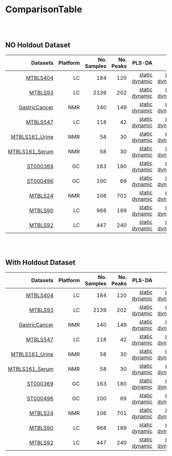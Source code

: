 # ComparisonTable

</br>
</br>

## NO Holdout Dataset

| Datasets | Platform | No. Samples | No. Peaks |PLS-DA | PCR | PCLR | SVM-RBF | RF | ANN-LinLin | ANN-LinLog | ANN-LogLog | Comparison |
| ----: | ---: | ---: | ---: | ---: |  ---: | ---: | ---: | ---: | ---: | ---: | ---: | ---: |
| [MTBLS404](https://www.ebi.ac.uk/metabolights/MTBLS404) | LC | 184 | 120 |[static](static/PLS_MTBLS404_NH.html)<br>[dynamic](jupyter/PLS_MTBLS404_NH.ipynb) | [static](static/PCR_MTBLS404_NH.html)<br>[dynamic](jupyter/PCR_MTBLS404_NH.ipynb) | [static](static/PCLR_MTBLS404_NH.html)<br>[dynamic](jupyter/PCLR_MTBLS404_NH.ipynb) | [static](static/SVM_MTBLS404_NH.html)<br>[dynamic](jupyter/SVM_MTBLS404_NH.ipynb) | [static](static/RF_MTBLS404_NH.html)<br>[dynamic](jupyter/RF_MTBLS404_NH.ipynb) | - | - | -  | [static](static/COMP_MTBLS404_NH.html)<br>[dynamic](jupyter/COMP_MTBLS404_NH.ipynb)
| [MTBLS93](https://www.ebi.ac.uk/metabolights/MTBLS93) | LC | 2139 | 202 |[static](static/PLS_MTBLS93_NH.html)<br>[dynamic](jupyter/PLS_MTBLS93_NH.ipynb) | [static](static/PCR_MTBLS93_NH.html)<br>[dynamic](jupyter/PCR_MTBLS93_NH.ipynb) | [static](static/PCLR_MTBLS93_NH.html)<br>[dynamic](jupyter/PCLR_MTBLS93_NH.ipynb) | [Static](static/SVM_MTBLS93_NH.html)<br>[dynamic](jupyter/SVM_MTBLS93_NH.ipynb) | [Static](static/RF_MTBLS93_NH.html)<br>[dynamic](jupyter/RF_MTBLS93_NH.ipynb) |  - | - | -  | [static](static/COMP_MTBLS93_NH.html)<br>[dynamic](jupyter/COMP_MTBLS93_NH.ipynb)
| [GastricCancer](https://www.metabolomicsworkbench.org/data/DRCCMetadata.php?Mode=Study&StudyID=ST001047&StudyType=NMR&ResultType=1) | NMR | 140 | 149 | [static](static/PLS_GastricCancer_NH.html)<br>[dynamic](jupyter/PLS_GastricCancer_NH.ipynb) | [static](static/PCR_GastricCancer_NH.html)<br>[dynamic](jupyter/PCR_GastricCancer_NH.ipynb) | [static](static/PCLR_GastricCancer_NH.html)<br>[dynamic](jupyter/PCLR_GastricCancer_NH.ipynb) | [Static](static/SVM_GastricCancer_NH.html)<br>[dynamic](jupyter/SVM_GastricCancer_NH.ipynb) | [Static](static/RF_GastricCancer_NH.html)<br>[dynamic](jupyter/RF_GastricCancer_NH.ipynb) | - | - | -  | [static](static/COMP_GastricCancer_NH.html)<br>[dynamic](jupyter/COMP_GastricCancer_NH.ipynb)  
| [MTBLS547](https://www.ebi.ac.uk/metabolights/MTBLS547) | LC | 118 | 42 |[static](static/PLS_MTBLS547_NH.html)<br>[dynamic](jupyter/PLS_MTBLS547_NH.ipynb) | [static](static/PCR_MTBLS547_NH.html)<br>[dynamic](jupyter/PCR_MTBLS547_NH.ipynb) |  [static](static/PCLR_MTBLS547_NH.html)<br>[dynamic](jupyter/PCLR_MTBLS547_NH.ipynb) | [Static](static/SVM_MTBLS547_NH.html)<br>[dynamic](jupyter/SVM_MTBLS547_NH.ipynb) | [Static](static/RF_MTBLS547_NH.html)<br>[dynamic](jupyter/RF_MTBLS547_NH.ipynb) | - | - | -  | [static](static/COMP_MTBLS547_NH.html)<br>[dynamic](jupyter/COMP_MTBLS547_NH.ipynb)
| [MTBLS161_Urine](https://www.ebi.ac.uk/metabolights/MTBLS161) | NMR | 58 | 30 |[static](static/PLS_MTBLS161_Urine_NH.html)<br>[dynamic](jupyter/PLS_MTBLS161_Urine_NH.ipynb) | [static](static/PCR_MTBLS161_Urine_NH.html)<br>[dynamic](jupyter/PCR_MTBLS161_Urine_NH.ipynb) | [static](static/PCLR_MTBLS161_Urine_NH.html)<br>[dynamic](jupyter/PCLR_MTBLS161_Urine_NH.ipynb) | [Static](static/SVM_MTBLS161_Urine_NH.html)<br>[dynamic](jupyter/SVM_MTBLS161_Urine_NH.ipynb) | [Static](static/RF_MTBLS161_Urine_NH.html)<br>[dynamic](jupyter/RF_MTBLS161_Urine_NH.ipynb) | - | - | -  | [static](static/COMP_MTBLS161_Urine_NH.html)<br>[dynamic](jupyter/COMP_MTBLS161_Urine_NH.ipynb)
| [MTBLS161_Serum](https://www.ebi.ac.uk/metabolights/MTBLS161) | NMR | 58 | 30 |[static](static/PLS_MTBLS161_Serum_NH.html)<br>[dynamic](jupyter/PLS_MTBLS161_Serum_NH.ipynb) | [static](static/PCR_MTBLS161_Serum_NH.html)<br>[dynamic](jupyter/PCR_MTBLS161_Serum_NH.ipynb) | [static](static/PCLR_MTBLS161_Serum_NH.html)<br>[dynamic](jupyter/PCLR_MTBLS161_Serum_NH.ipynb) | [Static](static/SVM_MTBLS161_Serum_NH.html)<br>[dynamic](jupyter/SVM_MTBLS161_Serum_NH.ipynb) | [Static](static/RF_MTBLS161_Serum_NH.html)<br>[dynamic](jupyter/RF_MTBLS161_Serum_NH.ipynb) | - | - | -  | [static](static/COMP_MTBLS161_Serum_NH.html)<br>[dynamic](jupyter/COMP_MTBLS161_Serum_NH.ipynb)
| [ST000369](https://www.metabolomicsworkbench.org/data/DRCCMetadata.php?Mode=Study&StudyID=ST000369&StudyType=&ResultType=) | GC | 163 | 180 | [static](static/PLS_ST000369_NH.html)<br>[dynamic](Jupyter/PLS_ST000369_NH.ipynb) | [static](static/PCR_ST000369_NH.html)<br>[dynamic](Jupyter/PCR_ST000369_NH.ipynb) | [static](static/PCLR_ST000369_NH.html)<br>[dynamic](Jupyter/PCLR_ST000369_NH.ipynb) | [Static](static/SVM_ST000369_NH.html)<br>[dynamic](Jupyter/SVM_ST000369_NH.ipynb) | [Static](static/RF_ST000369_NH.html)<br>[dynamic](Jupyter/RF_ST000369_NH.ipynb)  | - | - | -  | [static](static/COMP_ST000369_NH.html)<br>[dynamic](jupyter/COMP_ST000369_NH.ipynb)
| [ST000496](https://www.metabolomicsworkbench.org/data/DRCCMetadata.php?Mode=Study&StudyID=ST000496&StudyType=&ResultType=) | GC | 100| 69 | [static](static/PLS_ST000496_NH.html)<br>[dynamic](Jupyter/PLS_ST000496_NH.ipynb) | [static](static/PCR_ST000496_NH.html)<br>[dynamic](Jupyter/PCR_ST000496_NH.ipynb) | [static](static/PCLR_ST000496_NH.html)<br>[dynamic](Jupyter/PCLR_ST000496_NH.ipynb) | [Static](static/SVM_ST000496_NH.html)<br>[dynamic](Jupyter/SVM_ST000496_NH.ipynb) | [Static](static/RF_ST000496_NH.html)<br>[dynamic](Jupyter/RF_ST000496_NH.ipynb) | - | - | -  | [static](static/COMP_ST000496_NH.html)<br>[dynamic](jupyter/COMP_ST000496_NH.ipynb)
| [MTBLS24](https://www.ebi.ac.uk/metabolights/MTBLS24) | NMR | 106 | 701 | [static](static/PLS_MTBLS24_NH.html)<br>[dynamic](jupyter/PLS_MTBLS24_NH.ipynb) | [static](static/PCR_MTBLS24_NH.html)<br>[dynamic](jupyter/PCR_MTBLS24_NH.ipynb) |  [static](static/PCLR_MTBLS24_NH.html)<br>[dynamic](jupyter/PCLR_MTBLS24_NH.ipynb) | [Static](static/SVM_MTBLS24_NH.html)<br>[dynamic](jupyter/SVM_MTBLS24_NH.ipynb) | [Static](static/RF_MTBLS24_NH.html)<br>[dynamic](jupyter/RF_MTBLS24_NH.ipynb) |  - | - | -  | [static](static/COMP_MTBLS24_NH.html)<br>[dynamic](jupyter/COMP_MTBLS24_NH.ipynb)
| [MTBLS90](https://www.ebi.ac.uk/metabolights/MTBLS90) | LC | 968 | 189 | [static](static/PLS_MTBLS90_NH.html)<br>[dynamic](jupyter/PLS_MTBLS90_NH.ipynb) | [static](static/PCR_MTBLS90_NH.html)<br>[dynamic](jupyter/PCR_MTBLS90_NH.ipynb) | [static](static/PCLR_MTBLS90_NH.html)<br>[dynamic](jupyter/PCLR_MTBLS90_NH.ipynb) | [Static](static/SVM_MTBLS90_NH.html)<br>[dynamic](jupyter/SVM_MTBLS90_NH.ipynb) |  [Static](static/RF_MTBLS90_NH.html)<br>[dynamic](jupyter/RF_MTBLS90_NH.ipynb) |  - | - | -  | [static](static/COMP_MTBLS90_NH.html)<br>[dynamic](jupyter/COMP_MTBLS90_NH.ipynb)
| [MTBLS92](https://www.ebi.ac.uk/metabolights/MTBLS92) | LC | 447 | 240 | [static](static/PLS_MTBLS92_NH.html)<br>[dynamic](jupyter/PLS_MTBLS92_NH.ipynb) |  [static](static/PCR_MTBLS92_NH.html)<br>[dynamic](jupyter/PCR_MTBLS92_NH.ipynb) |  [static](static/PCLR_MTBLS92_NH.html)<br>[dynamic](jupyter/PCLR_MTBLS92_NH.ipynb) | [static](static/SVM_MTBLS92_NH.html)<br>[dynamic](jupyter/SVM_MTBLS92_NH.ipynb) | [static](static/RF_MTBLS92_NH.html)<br>[dynamic](jupyter/RF_MTBLS92_NH.ipynb) | - | - | -  | [static](static/COMP_MTBLS92_NH.html)<br>[dynamic](jupyter/COMP_MTBLS92_NH.ipynb)

</br>
</br>

## With Holdout Dataset

| Datasets | Platform | No. Samples | No. Peaks |PLS-DA | PCR | PCLR | SVM-RBF | RF | ANN-LinLin | ANN-LinLog | ANN-LogLog | Comparison |
| ----: | ---: | ---: | ---: | ---: |  ---: | ---: | ---: | ---: | ---: | ---: | ---: | ---: |
| [MTBLS404](https://www.ebi.ac.uk/metabolights/MTBLS404) | LC | 184 | 120 |[static](static/PLS_MTBLS404.html)<br>[dynamic](jupyter/PLS_MTBLS404.ipynb) | [static](static/PCR_MTBLS404.html)<br>[dynamic](jupyter/PCR_MTBLS404.ipynb) | [static](static/PCLR_MTBLS404.html)<br>[dynamic](jupyter/PCLR_MTBLS404.ipynb) | [static](static/SVM_MTBLS404.html)<br>[dynamic](jupyter/SVM_MTBLS404.ipynb) | [static](static/RF_MTBLS404.html)<br>[dynamic](jupyter/RF_MTBLS404.ipynb) | - | - | -  | [static](static/COMP_MTBLS404.html)<br>[dynamic](jupyter/COMP_MTBLS404.ipynb)
| [MTBLS93](https://www.ebi.ac.uk/metabolights/MTBLS93) | LC | 2139 | 202 |[static](static/PLS_MTBLS93.html)<br>[dynamic](jupyter/PLS_MTBLS93.ipynb) | [static](static/PCR_MTBLS93.html)<br>[dynamic](jupyter/PCR_MTBLS93.ipynb) | [static](static/PCLR_MTBLS93.html)<br>[dynamic](jupyter/PCLR_MTBLS93.ipynb) | [Static](static/SVM_MTBLS93.html)<br>[dynamic](jupyter/SVM_MTBLS93.ipynb) | [Static](static/RF_MTBLS93.html)<br>[dynamic](jupyter/RF_MTBLS93.ipynb) |  - | - | -  | [static](static/COMP_MTBLS93.html)<br>[dynamic](jupyter/COMP_MTBLS93.ipynb)
| [GastricCancer](https://www.metabolomicsworkbench.org/data/DRCCMetadata.php?Mode=Study&StudyID=ST001047&StudyType=NMR&ResultType=1) | NMR | 140 | 149 | [static](static/PLS_GastricCancer.html)<br>[dynamic](jupyter/PLS_GastricCancer.ipynb) | [static](static/PCR_GastricCancer.html)<br>[dynamic](jupyter/PCR_GastricCancer.ipynb) | [static](static/PCLR_GastricCancer.html)<br>[dynamic](jupyter/PCLR_GastricCancer.ipynb) | [Static](static/SVM_GastricCancer.html)<br>[dynamic](jupyter/SVM_GastricCancer.ipynb) | [Static](static/RF_GastricCancer.html)<br>[dynamic](jupyter/RF_GastricCancer.ipynb) | - | - | -  | [static](static/COMP_GastricCancer.html)<br>[dynamic](jupyter/COMP_GastricCancer.ipynb)  
| [MTBLS547](https://www.ebi.ac.uk/metabolights/MTBLS547) | LC | 118 | 42 |[static](static/PLS_MTBLS547.html)<br>[dynamic](jupyter/PLS_MTBLS547.ipynb) | [static](static/PCR_MTBLS547.html)<br>[dynamic](jupyter/PCR_MTBLS547.ipynb) |  [static](static/PCLR_MTBLS547.html)<br>[dynamic](jupyter/PCLR_MTBLS547.ipynb) | [Static](static/SVM_MTBLS547.html)<br>[dynamic](jupyter/SVM_MTBLS547.ipynb) | [Static](static/RF_MTBLS547.html)<br>[dynamic](jupyter/RF_MTBLS547.ipynb) | - | - | -  | [static](static/COMP_MTBLS547.html)<br>[dynamic](jupyter/COMP_MTBLS547.ipynb)
| [MTBLS161_Urine](https://www.ebi.ac.uk/metabolights/MTBLS161) | NMR | 58 | 30 |[static](static/PLS_MTBLS161_Urine.html)<br>[dynamic](jupyter/PLS_MTBLS161_Urine.ipynb) | [static](static/PCR_MTBLS161_Urine.html)<br>[dynamic](jupyter/PCR_MTBLS161_Urine.ipynb) | [static](static/PCLR_MTBLS161_Urine.html)<br>[dynamic](jupyter/PCLR_MTBLS161_Urine.ipynb) | [Static](static/SVM_MTBLS161_Urine.html)<br>[dynamic](jupyter/SVM_MTBLS161_Urine.ipynb) | [Static](static/RF_MTBLS161_Urine.html)<br>[dynamic](jupyter/RF_MTBLS161_Urine.ipynb) | - | - | -  | [static](static/COMP_MTBLS161_Urine.html)<br>[dynamic](jupyter/COMP_MTBLS161_Urine.ipynb)
| [MTBLS161_Serum](https://www.ebi.ac.uk/metabolights/MTBLS161) | NMR | 58 | 30 |[static](static/PLS_MTBLS161_Serum.html)<br>[dynamic](jupyter/PLS_MTBLS161_Serum.ipynb) | [static](static/PCR_MTBLS161_Serum.html)<br>[dynamic](jupyter/PCR_MTBLS161_Serum.ipynb) | [static](static/PCLR_MTBLS161_Serum.html)<br>[dynamic](jupyter/PCLR_MTBLS161_Serum.ipynb) | [Static](static/SVM_MTBLS161_Serum.html)<br>[dynamic](jupyter/SVM_MTBLS161_Serum.ipynb) | [Static](static/RF_MTBLS161_Serum.html)<br>[dynamic](jupyter/RF_MTBLS161_Serum.ipynb) | - | - | -  | [static](static/COMP_MTBLS161_Serum.html)<br>[dynamic](jupyter/COMP_MTBLS161_Serum.ipynb)
| [ST000369](https://www.metabolomicsworkbench.org/data/DRCCMetadata.php?Mode=Study&StudyID=ST000369&StudyType=&ResultType=) | GC | 163 | 180 | [static](static/PLS_ST000369.html)<br>[dynamic](Jupyter/PLS_ST000369.ipynb) | [static](static/PCR_ST000369.html)<br>[dynamic](Jupyter/PCR_ST000369.ipynb) | [static](static/PCLR_ST000369.html)<br>[dynamic](Jupyter/PCLR_ST000369.ipynb) | [Static](static/SVM_ST000369.html)<br>[dynamic](Jupyter/SVM_ST000369.ipynb) | [Static](static/RF_ST000369.html)<br>[dynamic](Jupyter/RF_ST000369.ipynb)  | - | - | -  | [static](static/COMP_ST000369.html)<br>[dynamic](jupyter/COMP_ST000369.ipynb)
| [ST000496](https://www.metabolomicsworkbench.org/data/DRCCMetadata.php?Mode=Study&StudyID=ST000496&StudyType=&ResultType=) | GC | 100| 69 | [static](static/PLS_ST000496.html)<br>[dynamic](Jupyter/PLS_ST000496.ipynb) | [static](static/PCR_ST000496.html)<br>[dynamic](Jupyter/PCR_ST000496.ipynb) | [static](static/PCLR_ST000496.html)<br>[dynamic](Jupyter/PCLR_ST000496.ipynb) | [Static](static/SVM_ST000496.html)<br>[dynamic](Jupyter/SVM_ST000496.ipynb) | [Static](static/RF_ST000496.html)<br>[dynamic](Jupyter/RF_ST000496.ipynb) | - | - | -  | [static](static/COMP_ST000496.html)<br>[dynamic](jupyter/COMP_ST000496.ipynb)
| [MTBLS24](https://www.ebi.ac.uk/metabolights/MTBLS24) | NMR | 106 | 701 | [static](static/PLS_MTBLS24.html)<br>[dynamic](jupyter/PLS_MTBLS24.ipynb) | [static](static/PCR_MTBLS24.html)<br>[dynamic](jupyter/PCR_MTBLS24.ipynb) |  [static](static/PCLR_MTBLS24.html)<br>[dynamic](jupyter/PCLR_MTBLS24.ipynb) | [Static](static/SVM_MTBLS24.html)<br>[dynamic](jupyter/SVM_MTBLS24.ipynb) | [Static](static/RF_MTBLS24.html)<br>[dynamic](jupyter/RF_MTBLS24.ipynb) |  - | - | -  | [static](static/COMP_MTBLS24.html)<br>[dynamic](jupyter/COMP_MTBLS24.ipynb)
| [MTBLS90](https://www.ebi.ac.uk/metabolights/MTBLS90) | LC | 968 | 189 | [static](static/PLS_MTBLS90.html)<br>[dynamic](jupyter/PLS_MTBLS90.ipynb) | [static](static/PCR_MTBLS90.html)<br>[dynamic](jupyter/PCR_MTBLS90.ipynb) | [static](static/PCLR_MTBLS90.html)<br>[dynamic](jupyter/PCLR_MTBLS90.ipynb) | [Static](static/SVM_MTBLS90.html)<br>[dynamic](jupyter/SVM_MTBLS90.ipynb) |  [Static](static/RF_MTBLS90.html)<br>[dynamic](jupyter/RF_MTBLS90.ipynb) |  - | - | -  | [static](static/COMP_MTBLS90.html)<br>[dynamic](jupyter/COMP_MTBLS90.ipynb)
| [MTBLS92](https://www.ebi.ac.uk/metabolights/MTBLS92) | LC | 447 | 240 | [static](static/PLS_MTBLS92.html)<br>[dynamic](jupyter/PLS_MTBLS92.ipynb) |  [static](static/PCR_MTBLS92.html)<br>[dynamic](jupyter/PCR_MTBLS92.ipynb) |  [static](static/PCLR_MTBLS92.html)<br>[dynamic](jupyter/PCLR_MTBLS92.ipynb) | [static](static/SVM_MTBLS92.html)<br>[dynamic](jupyter/SVM_MTBLS92.ipynb) | [static](static/RF_MTBLS92.html)<br>[dynamic](jupyter/RF_MTBLS92.ipynb) | - | - | -  | [static](static/COMP_MTBLS92.html)<br>[dynamic](jupyter/COMP_MTBLS92.ipynb)
